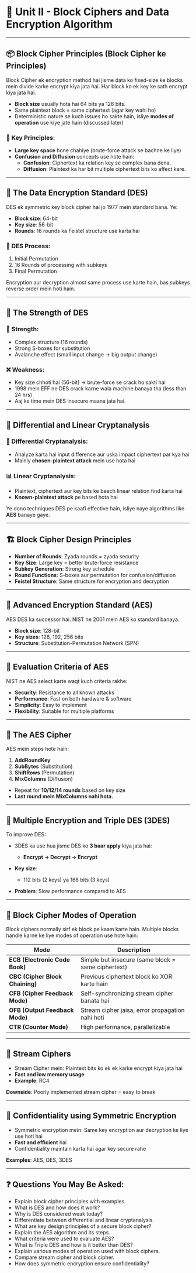 # 🔐 Unit II - Block Ciphers and Data Encryption Algorithm

---

## 📦 Block Cipher Principles (Block Cipher ke Principles)

Block Cipher ek encryption method hai jisme data ko fixed-size ke blocks mein divide karke encrypt kiya jata hai. Har block ko ek key ke sath encrypt kiya jata hai.

- **Block size** usually hota hai 64 bits ya 128 bits.
- Same plaintext block = same ciphertext (agar key wahi ho)
- Deterministic nature se kuch issues ho sakte hain, isliye **modes of operation** use kiye jate hain (discussed later)

### 🔑 Key Principles:
- **Large key space** hone chahiye (brute-force attack se bachne ke liye)
- **Confusion and Diffusion** concepts use hote hain:
  - **Confusion**: Ciphertext ka relation key se complex bana dena.
  - **Diffusion**: Plaintext ka har bit multiple ciphertext bits ko affect kare.

---

## 🔐 The Data Encryption Standard (DES)

DES ek symmetric key block cipher hai jo 1977 mein standard bana. Ye:

- **Block size**: 64-bit
- **Key size**: 56-bit
- **Rounds**: 16 rounds ka Feistel structure use karta hai

### 🔄 DES Process:
1. Initial Permutation
2. 16 Rounds of processing with subkeys
3. Final Permutation

Encryption aur decryption almost same process use karte hain, bas subkeys reverse order mein hoti hain.

---

## 💪 The Strength of DES

### 🔐 Strength:
- Complex structure (16 rounds)
- Strong S-boxes for substitution
- Avalanche effect (small input change → big output change)

### ❌ Weakness:
- Key size chhoti hai (56-bit) → brute-force se crack ho sakti hai
- 1998 mein EFF ne DES crack karne wala machine banaya tha (less than 24 hrs)
- Aaj ke time mein DES insecure maana jata hai.

---

## 🧠 Differential and Linear Cryptanalysis

### 🔁 Differential Cryptanalysis:
- Analyze karta hai input difference aur uska impact ciphertext par kya hai
- Mainly **chosen-plaintext attack** mein use hota hai

### 📊 Linear Cryptanalysis:
- Plaintext, ciphertext aur key bits ke beech linear relation find karta hai
- **Known-plaintext attack** pe based hota hai

Ye dono techniques DES pe kaafi effective hain, isliye naye algorithms like **AES** banaye gaye.

---

## 🏗️ Block Cipher Design Principles

- **Number of Rounds**: Zyada rounds = zyada security
- **Key Size**: Large key = better brute-force resistance
- **Subkey Generation**: Strong key schedule
- **Round Functions**: S-boxes aur permutation for confusion/diffusion
- **Feistel Structure**: Same structure for encryption and decryption

---

## 🔄 Advanced Encryption Standard (AES)

AES DES ka successor hai. NIST ne 2001 mein AES ko standard banaya.

- **Block size**: 128-bit
- **Key sizes**: 128, 192, 256 bits
- **Structure**: Substitution-Permutation Network (SPN)

---

## 🧪 Evaluation Criteria of AES

NIST ne AES select karte waqt kuch criteria rakhe:

- **Security**: Resistance to all known attacks
- **Performance**: Fast on both hardware & software
- **Simplicity**: Easy to implement
- **Flexibility**: Suitable for multiple platforms

---

## 🧩 The AES Cipher

AES mein steps hote hain:

1. **AddRoundKey**
2. **SubBytes** (Substitution)
3. **ShiftRows** (Permutation)
4. **MixColumns** (Diffusion)

- Repeat for **10/12/14 rounds** based on key size
- **Last round mein MixColumns nahi hota.**

---

## 🔁 Multiple Encryption and Triple DES (3DES)

To improve DES:

- 3DES ka use hua jisme DES ko **3 baar apply** kiya jata hai:
  - **Encrypt → Decrypt → Encrypt**

- **Key size**:
  - 112 bits (2 keys) ya 168 bits (3 keys)

- **Problem**: Slow performance compared to AES

---

## 🔄 Block Cipher Modes of Operation

Block ciphers normally sirf ek block pe kaam karte hain. Multiple blocks handle karne ke liye modes of operation use hote hain:

| Mode | Description |
|------|-------------|
| **ECB (Electronic Code Book)** | Simple but insecure (same block = same ciphertext) |
| **CBC (Cipher Block Chaining)** | Previous ciphertext block ko XOR karte hain |
| **CFB (Cipher Feedback Mode)** | Self-synchronizing stream cipher banata hai |
| **OFB (Output Feedback Mode)** | Stream cipher jaisa, error propagation nahi hoti |
| **CTR (Counter Mode)** | High performance, parallelizable |

---

## 🔁 Stream Ciphers

- Stream Cipher mein: Plaintext bits ko ek ek karke encrypt kiya jata hai
- **Fast and low memory usage**
- **Example**: RC4

**Downside**: Poorly implemented stream cipher = easy to break

---

## 🤝 Confidentiality using Symmetric Encryption

- Symmetric encryption mein: Same key encryption aur decryption ke liye use hoti hai
- **Fast and efficient** hai
- Confidentiality maintain karta hai agar key secure rahe

**Examples**: AES, DES, 3DES

---

## ❓ Questions You May Be Asked:

- Explain block cipher principles with examples.
- What is DES and how does it work?
- Why is DES considered weak today?
- Differentiate between differential and linear cryptanalysis.
- What are key design principles of a secure block cipher?
- Explain the AES algorithm and its steps.
- What criteria were used to evaluate AES?
- What is Triple DES and how is it better than DES?
- Explain various modes of operation used with block ciphers.
- Compare stream cipher and block cipher.
- How does symmetric encryption ensure confidentiality?

